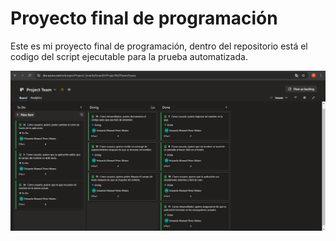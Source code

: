 # Proyecto final de programación
Este es mi proyecto final de programación, dentro del repositorio está el codigo del script ejecutable para la prueba automatizada.

![Historias de usuario](/img/HU%20-%20Azure%20DevOps.png)


